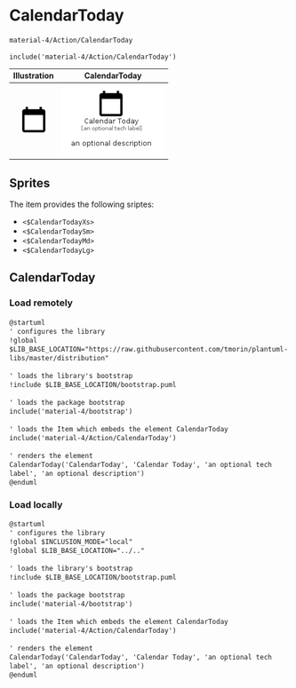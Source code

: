 # CalendarToday


```text
material-4/Action/CalendarToday
```

```text
include('material-4/Action/CalendarToday')
```



| Illustration | CalendarToday |
| :---: | :---: |
| ![illustration for Illustration](../../material-4/Action/CalendarToday.png) | ![illustration for CalendarToday](../../material-4/Action/CalendarToday.Local.png) |



## Sprites
The item provides the following sriptes:

- `<$CalendarTodayXs>`
- `<$CalendarTodaySm>`
- `<$CalendarTodayMd>`
- `<$CalendarTodayLg>`





## CalendarToday

### Load remotely
```plantuml
@startuml
' configures the library
!global $LIB_BASE_LOCATION="https://raw.githubusercontent.com/tmorin/plantuml-libs/master/distribution"

' loads the library's bootstrap
!include $LIB_BASE_LOCATION/bootstrap.puml

' loads the package bootstrap
include('material-4/bootstrap')

' loads the Item which embeds the element CalendarToday
include('material-4/Action/CalendarToday')

' renders the element
CalendarToday('CalendarToday', 'Calendar Today', 'an optional tech label', 'an optional description')
@enduml
```

### Load locally
```plantuml
@startuml
' configures the library
!global $INCLUSION_MODE="local"
!global $LIB_BASE_LOCATION="../.."

' loads the library's bootstrap
!include $LIB_BASE_LOCATION/bootstrap.puml

' loads the package bootstrap
include('material-4/bootstrap')

' loads the Item which embeds the element CalendarToday
include('material-4/Action/CalendarToday')

' renders the element
CalendarToday('CalendarToday', 'Calendar Today', 'an optional tech label', 'an optional description')
@enduml
```

